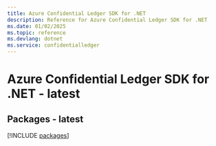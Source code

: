 ```yaml
---
title: Azure Confidential Ledger SDK for .NET
description: Reference for Azure Confidential Ledger SDK for .NET
ms.date: 01/02/2025
ms.topic: reference
ms.devlang: dotnet
ms.service: confidentialledger
---
```

# Azure Confidential Ledger SDK for .NET - latest
## Packages - latest
[!INCLUDE [packages](confidential-ledger-index.md)]